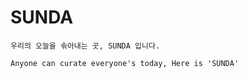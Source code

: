# SUNDA
```우리의 오늘을 솎아내는 곳, SUNDA 입니다.```

```Anyone can curate everyone's today, Here is 'SUNDA'```
